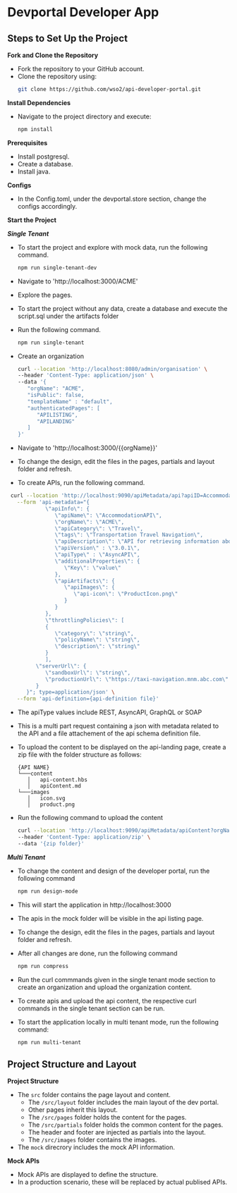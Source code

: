 # Devportal Developer App

## Steps to Set Up the Project

**Fork and Clone the Repository**
   - Fork the repository to your GitHub account.
   - Clone the repository using:
     ```bash
     git clone https://github.com/wso2/api-developer-portal.git
     ```
   
**Install Dependencies**
   - Navigate to the project directory and execute:
     ```bash
     npm install
     ```
**Prerequisites**
   - Install postgresql.
   - Create a database.
   - Install java.

**Configs**
   - In the Config.toml, under the devportal.store section, change the configs accordingly.

**Start the Project**

***Single Tenant***

   - To start the project and explore with mock data, run the following command.
      ```bash
     npm run single-tenant-dev
     ```
   - Navigate to 'http://localhost:3000/ACME'

   - Explore the pages.

   - To start the project without any data, create a database and execute the script.sql under the artifacts folder

   - Run the following command.
      ```bash
     npm run single-tenant
     ```

   - Create an organization
      ```bash
     curl --location 'http://localhost:8080/admin/organisation' \
      --header 'Content-Type: application/json' \
      --data '{
         "orgName": "ACME",
         "isPublic": false,
         "templateName" : "default",
         "authenticatedPages": [
            "APILISTING",
            "APILANDING"
         ]
      }'
     ```
   - Navigate to 'http://localhost:3000/{{orgName}}'
  
   - To change the design, edit the files in the pages, partials and layout folder and refresh.

   -  To create APIs, run the following command.
   ```bash
    curl --location 'http://localhost:9090/apiMetadata/api?apiID=AccommodationAPI&orgName=ACME' \
      --form 'api-metadata="{
               \"apiInfo\": {
                  \"apiName\": \"AccommodationAPI\",
                  \"orgName\": \"ACME\",
                  \"apiCategory\": \"Travel\",
                  \"tags\": \"Transportation Travel Navigation\",
                  \"apiDescription\": \"API for retrieving information about hotels and managing reservations\",
                  \"apiVersion\" : \"3.0.1\",
                  \"apiType\" : \"AsyncAPI\",
                  \"additionalProperties\": {
                     \"Key\": \"value\"
                  },
                  \"apiArtifacts\": {
                     \"apiImages\": {
                        \"api-icon\": \"ProductIcon.png\"
                     }
                  }
               },
               \"throttlingPolicies\": [
               {
                  \"category\": \"string\",
                  \"policyName\": \"string\",
                  \"description\": \"string\"
               }
               ],
            \"serverUrl\": {
               \"sandboxUrl\": \"string\",
               \"productionUrl\": \"https://taxi-navigation.mnm.abc.com\"
            }
         }"; type=application/json' \
      --form 'api-definition={api-definition file}'
   ```
-  The apiType values include REST, AsyncAPI, GraphQL or SOAP

-  This is a multi part request containing a json with metadata related to the API and a file attachement of the api schema definition file.

- To upload the content to be displayed on the api-landing page, create a zip file with the folder structure as follows:
   ```
   {API NAME}
   └───content
      │   api-content.hbs
      │   apiContent.md
   └───images
      │   icon.svg
      │   product.png
   ```
- Run the following command to upload the content
   ```bash
   curl --location 'http://localhost:9090/apiMetadata/apiContent?orgName=ABCOrg&apiName=AccommodationAPI' \
   --header 'Content-Type: application/zip' \
   --data '{zip folder}'
   ```
***Multi Tenant***

- To change the content and design of the developer portal, run the following command
   ```bash
   npm run design-mode
   ```
- This will start the application in http://localhost:3000

- The apis in the mock folder will be visible in the api listing page.

- To change the design, edit the files in the pages, partials and layout folder and refresh.

- After all changes are done, run the following command
    ```bash
   npm run compress
   ```
- Run the curl commmands given in the single tenant mode section to create an organization and upload the organization content.

- To create apis and upload the api content, the respective curl commands in the single tenant section can be run.

- To start the application locally in multi tenant mode, run the following command:
    ```bash
   npm run multi-tenant
   ```


## Project Structure and Layout

**Project Structure**
   - The `src` folder contains the page layout and content.
        - The `/src/layout` folder includes the main layout of the dev portal.
        - Other pages inherit this layout.
        - The `/src/pages` folder holds the content for the pages.
        - The `/src/partials` folder holds the common content for the pages.
        - The header and footer are injected as partials into the layout.
        - The `/src/images` folder contains the images.
   - The `mock` direcrory includes the mock API information.
  
**Mock APIs**
   - Mock APIs are displayed to define the structure.
   - In a production scenario, these will be replaced by actual publised APIs.
